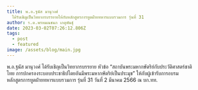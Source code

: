 ```yaml
---
title: พ.อ.ฐนัส มานุวงศ์
  ได้รับเชิญเป็นวิทยากรบรรยายให้กับหลักสูตรการทูตฝ่ายทหารแบบรวมการ รุ่นที่ 31
author: ร.ต.พรหมณชนก เกตุพันธุ์
date: 2023-03-02T07:26:12.806Z
tags:
  - post
  - featured
image: /assets/blog/main.jpg
---
```

พ.อ.ฐนัส มานุวงศ์ ได้รับเชิญเป็นวิทยากรบรรยาย หัวข้อ “สถาบันพระมหากษัตริย์กับประวัติศาสตร์ชาติไทย การปกครองระบอบประชาธิปไตยอันมีพระมหากษัตริย์เป็นประมุข” ให้กับผู้เข้ารับการอบรมหลักสูตรการทูตฝ่ายทหารแบบรวมการ รุ่นที่ 31 วันที่ 2 มีนาคม 2566 ณ บก.ทท.